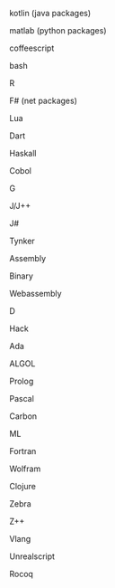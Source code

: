 kotlin (java packages)

matlab (python packages)

coffeescript

bash

R

F# (net packages)

Lua

Dart

Haskall

Cobol

G

J/J++

J#

Tynker

Assembly

Binary

Webassembly

D

Hack

Ada

ALGOL

Prolog

Pascal

Carbon

ML

Fortran

Wolfram

Clojure

Zebra

Z++

Vlang

Unrealscript

Rocoq